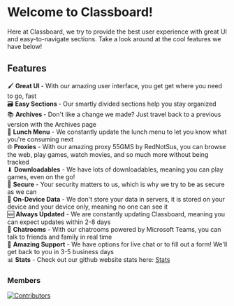 # Welcome to Classboard!
Here at Classboard, we try to provide the best user experience with great UI and easy-to-navigate sections. Take a look around at the cool features we have below!

## Features
🖌 <b>Great UI </b>- With our amazing user interface, you get get where you need to go, fast <br>
🗃 <b>Easy Sections </b> - Our smartly divided sections help you stay organized <br>
📚 <b>Archives </b> - Don't like a change we made? Just travel back to a previous version with the Archives page <br>
🍲 <b>Lunch Menu</b> - We constantly update the lunch menu to let you know what you're consuming next <br>
🌐 <b>Proxies</b> - With our amazing proxy 55GMS by RedNotSus, you can browse the web, play games, watch movies, and so much more without being tracked <br>
⬇ <b>Downloadables</b> - We have lots of downloadables, meaning you can play games, even on the go! <br>
🔐 <b>Secure</b> - Your security matters to us, which is why we try to be as secure as we can <br>
💾 <b>On-Device Data</b> - We don't store your data in servers, it is stored on your device and your device only, meaning no one can see it <br>
🆕 <b>Always Updated</b> - We are constantly updating Classboard, meaning you can expect updates within 2-8 days <br>
💬 <b>Chatrooms</b> - With our chatrooms powered by Microsoft Teams, you can talk to friends and family in real time <br>
💁 <b>Amazing Support</b> - We have options for live chat or to fill out a form! We'll get back to you in 3-5 business days <br>
📊 <b>Stats</b> - Check out our github website stats here: [Stats](https://github-stats.com/hardmathproblems/hardmathproblems.github.io) <br>


### Members
[![Contributors](https://contrib.rocks/image?repo=spookyseasonlol/spookyseasonlol.github.io)](https://github.com/spookyseasonlol/spookyseasonlol.github.io/graphs/contributors)
